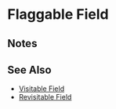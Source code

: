 # Flaggable Field


## Notes


## See Also

- [Visitable Field](visitable_field.md)
- [Revisitable Field](revisitable_field.md)